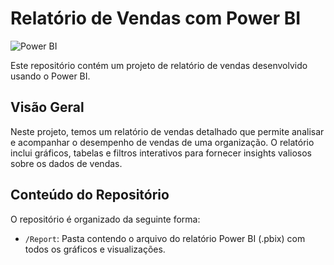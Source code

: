 # Relatório de Vendas com Power BI  
![Power BI](https://www.myti.it/wp-content/uploads/2019/02/PowerBI.jpg)

Este repositório contém um projeto de relatório de vendas desenvolvido usando o Power BI. 

## Visão Geral

Neste projeto, temos um relatório de vendas detalhado que permite analisar e acompanhar o desempenho de vendas de uma organização. O relatório inclui gráficos, tabelas e filtros interativos para fornecer insights valiosos sobre os dados de vendas.

## Conteúdo do Repositório

O repositório é organizado da seguinte forma:

- `/Report`: Pasta contendo o arquivo do relatório Power BI (.pbix) com todos os gráficos e visualizações.
